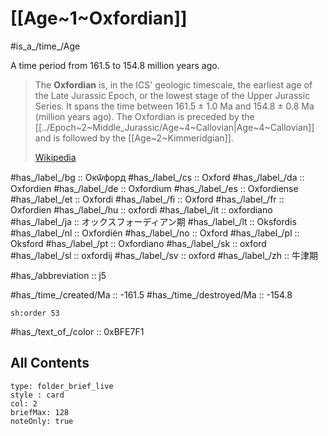 # [[Age~1~Oxfordian]] 

#is_a_/time_/Age 

A time period from 161.5 to 154.8 million years ago. 

> The **Oxfordian** is, in the ICS' geologic timescale, the earliest age of the Late Jurassic Epoch, or the lowest stage of the Upper Jurassic Series. It spans the time between 161.5 ± 1.0 Ma and 154.8 ± 0.8 Ma (million years ago). The Oxfordian is preceded by the [[../Epoch~2~Middle_Jurassic/Age~4~Callovian|Age~4~Callovian]] and is followed by the [[Age~2~Kimmeridgian]].
>
> [Wikipedia](https://en.wikipedia.org/wiki/Oxfordian%20(stage))

#has_/label_/bg  :: Окѿфорд
#has_/label_/cs  :: Oxford
#has_/label_/da  :: Oxfordien
#has_/label_/de  :: Oxfordium
#has_/label_/es  :: Oxfordiense
#has_/label_/et  :: Oxfordi
#has_/label_/fi  :: Oxford
#has_/label_/fr  :: Oxfordien
#has_/label_/hu  :: oxfordi
#has_/label_/it  :: oxfordiano
#has_/label_/ja  :: オックスフォーディアン期
#has_/label_/lt  :: Oksfordis
#has_/label_/nl  :: Oxfordiën
#has_/label_/no  :: Oxford
#has_/label_/pl  :: Oksford
#has_/label_/pt  :: Oxfordiano
#has_/label_/sk  :: oxford
#has_/label_/sl  :: oxfordij
#has_/label_/sv  :: oxford
#has_/label_/zh  :: 牛津期

#has_/abbreviation :: j5

#has_/time_/created/Ma :: -161.5 
#has_/time_/destroyed/Ma :: -154.8 

    sh:order 53 

#has_/text_of_/color :: 0xBFE7F1

## All Contents

```ccard
type: folder_brief_live
style : card
col: 2
briefMax: 128
noteOnly: true
```


